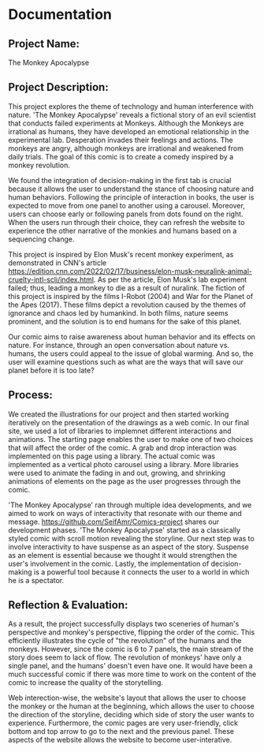 # Documentation

## Project Name:
The Monkey Apocalypse 

## Project Description:
   This project explores the theme of technology and human interference with nature. 'The Monkey Apocalypse' reveals a fictional story of an evil scientist that conducts failed experiments at Monkeys. Although the Monkeys are irrational as humans, they have developed an emotional relationship in the experimental lab. Desperation invades their feelings and actions. The monkeys are angry, although monkeys are irrational and weakened from daily trials. The goal of this comic is to create a comedy inspired by a monkey revolution.

We found the integration of decision-making in the first tab is crucial because it allows the user to understand the stance of choosing nature and human behaviors. Following the principle of interaction in books, the user is expected to move from one panel to another using a carousel. Moreover, users can choose early or following panels from dots found on the right. When the users run through their choice, they can refresh the website to experience the other narrative of the monkies and humans based on a sequencing change.

   This project is inspired by Elon Musk's recent monkey experiment, as demonstrated in CNN's article https://edition.cnn.com/2022/02/17/business/elon-musk-neuralink-animal-cruelty-intl-scli/index.html. As per the article, Elon Musk's lab experiment failed; thus, leading a monkey to die as a result of nuralink. The fiction of this project is inspired by the films I-Robot (2004) and War for the Planet of the Apes (2017). These films depict a revolution caused by the themes of ignorance and chaos led by humankind. In both films, nature seems prominent, and the solution is to end humans for the sake of this planet.
    
   Our comic aims to raise awareness about human behavior and its effects on nature. For instance, through an open conversation about nature vs. humans, the users could appeal to the issue of global warming. And so, the user will examine questions such as what are the ways that will save our planet before it is too late?

## Process:
   We created the illustrations for our project and then started working iteratively on the presentation of the drawings as a web comic. In our final site, we used a lot of libraries to implemnet different interactions and animations. The starting page enables the user to make one of two choices that will affect the order of the comic. A grab and drop interaction was implemented on this page using a library. The actual comic was implemented as a vertical photo carousel using a library. More libraries were used to animate the fading in and out, growing, and shrinking animations of elements on the page as the user progresses through the comic.
   
   'The Monkey Apocalypse' ran through multiple idea developments, and we aimed to work on ways of interactivity that resonate with our theme and message. https://github.com/SeifAmr/Comics-project shares our development phases. 'The Monkey Apocalypse' started as a classically styled comic with scroll motion revealing the storyline. Our next step was to involve interactivity to have suspense as an aspect of the story. Suspense as an element is essential because we thought it would strengthen the user's involvement in the comic. Lastly, the implementation of decision-making is a powerful tool because it connects the user to a world in which he is a spectator.

## Reflection & Evaluation:
   As a result, the project successfully displays two sceneries of human's perspective and monkey's perspective, flipping the order of the comic. This efficiently illustrates the cycle of "the revolution" of the humans and the monkeys. However, since the comic is 6 to 7 panels, the main stream of the story does seem to lack of flow. The revolution of monkeys' have only a single panel, and the humans' doesn't even have one. It would have been a much successful comic if there was more time to work on the content of the comic to increase the quality of the storytelling.
   
   Web interection-wise, the website's layout that allows the user to choose the monkey or the human at the beginning, which allows the user to choose the direction of the storyline, deciding which side of story the user wants to experience. Furthermore, the comic pages are very user-friendly, click bottom and top arrow to go to the next and the previous panel. These aspects of the website allows the website to become user-interative.
